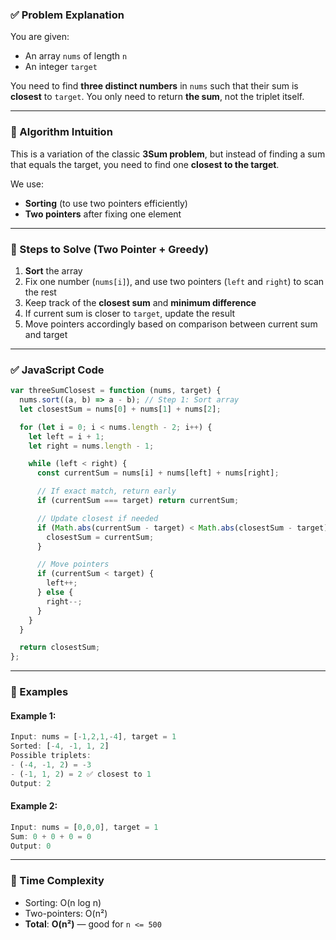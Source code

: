 ### ✅ Problem Explanation

You are given:

- An array `nums` of length `n`
- An integer `target`

You need to find **three distinct numbers** in `nums` such that their sum is **closest** to `target`.
You only need to return **the sum**, not the triplet itself.

---

### 🧠 Algorithm Intuition

This is a variation of the classic **3Sum problem**, but instead of finding a sum that equals the target, you need to find one **closest to the target**.

We use:

- **Sorting** (to use two pointers efficiently)
- **Two pointers** after fixing one element

---

### 🚀 Steps to Solve (Two Pointer + Greedy)

1. **Sort** the array
2. Fix one number (`nums[i]`), and use two pointers (`left` and `right`) to scan the rest
3. Keep track of the **closest sum** and **minimum difference**
4. If current sum is closer to `target`, update the result
5. Move pointers accordingly based on comparison between current sum and target

---

### ✅ JavaScript Code

```js
var threeSumClosest = function (nums, target) {
  nums.sort((a, b) => a - b); // Step 1: Sort array
  let closestSum = nums[0] + nums[1] + nums[2];

  for (let i = 0; i < nums.length - 2; i++) {
    let left = i + 1;
    let right = nums.length - 1;

    while (left < right) {
      const currentSum = nums[i] + nums[left] + nums[right];

      // If exact match, return early
      if (currentSum === target) return currentSum;

      // Update closest if needed
      if (Math.abs(currentSum - target) < Math.abs(closestSum - target)) {
        closestSum = currentSum;
      }

      // Move pointers
      if (currentSum < target) {
        left++;
      } else {
        right--;
      }
    }
  }

  return closestSum;
};
```

---

### 🧪 Examples

#### Example 1:

```js
Input: nums = [-1,2,1,-4], target = 1
Sorted: [-4, -1, 1, 2]
Possible triplets:
- (-4, -1, 2) = -3
- (-1, 1, 2) = 2 ✅ closest to 1
Output: 2
```

#### Example 2:

```js
Input: nums = [0,0,0], target = 1
Sum: 0 + 0 + 0 = 0
Output: 0
```

---

### 📌 Time Complexity

- Sorting: O(n log n)
- Two-pointers: O(n²)
- **Total**: **O(n²)** — good for `n <= 500`
